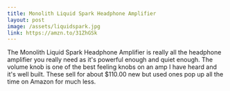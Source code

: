 ```yaml
---
title: Monolith Liquid Spark Headphone Amplifier
layout: post
image: /assets/liquidspark.jpg
link: https://amzn.to/31ZhGSk
---
```


The Monolith Liquid Spark Headphone Amplifier is really all the headphone amplifier you really need as it's powerful enough and quiet enough. The volume knob is one of the best feeling knobs on an amp I have heard and it's well built. These sell for about $110.00 new but used ones pop up all the time on Amazon for much less.